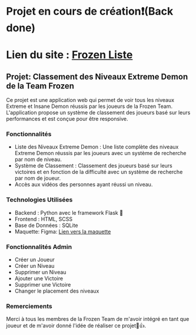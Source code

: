 # Projet en cours de création❗(Back done)

# Lien du site : [Frozen Liste](https://lafrozenliste.eu.pythonanywhere.com/)

## Projet: Classement des Niveaux Extreme Demon de la Team Frozen

Ce projet est une application web qui permet de voir tous les niveaux Extreme et Insane Demon réussis par les joueurs de la Frozen Team. L'application propose un système de classement des joueurs basé sur leurs performances et est conçue pour être responsive.

### Fonctionnalités

- Liste des Niveaux Extreme Demon : Une liste complète des niveaux Extreme Demon réussis par les joueurs avec un système de recherche par nom de niveau.
- Système de Classement : Classement des joueurs basé sur leurs victoires et en fonction de la difficulté avec un système de recherche par nom de joueur.
- Accès aux vidéos des personnes ayant réussi un niveau.

### Technologies Utilisées

- Backend : Python avec le framework Flask 🐍
- Frontend : HTML, SCSS
- Base de Données : SQLite
- Maquette: Figma: [Lien vers la maquette](https://www.figma.com/design/cseyRjhPMFU0BGbJ8WOYV8/Projet-perso?node-id=0-1&t=gBsQClwTqmNX6tgH-1)

### Fonctionnalités Admin

- Créer un Joueur
- Créer un Niveau
- Supprimer un Niveau
- Ajouter une Victoire
- Supprimer une Victoire
- Changer le placement des niveaux

### Remerciements

Merci à tous les membres de la Frozen Team de m'avoir intégré en tant que joueur et de m'avoir donné l'idée de réaliser ce projet🙂👍.
